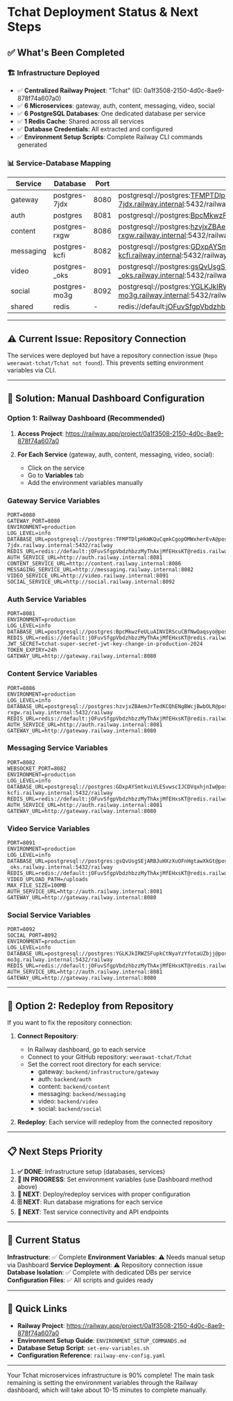 # Tchat Deployment Status & Next Steps

## ✅ **What's Been Completed**

### 🏗️ **Infrastructure Deployed**
- ✅ **Centralized Railway Project**: "Tchat" (ID: 0a1f3508-2150-4d0c-8ae9-878f74a607a0)
- ✅ **6 Microservices**: gateway, auth, content, messaging, video, social
- ✅ **6 PostgreSQL Databases**: One dedicated database per service
- ✅ **1 Redis Cache**: Shared across all services
- ✅ **Database Credentials**: All extracted and configured
- ✅ **Environment Setup Scripts**: Complete Railway CLI commands generated

### 📊 **Service-Database Mapping**
| Service    | Database      | Port | Database URL |
|------------|---------------|------|-------------|
| gateway    | postgres-7jdx | 8080 | postgresql://postgres:TFMPTDlpHkWKQuCqmkCgopOMWxherEvA@postgres-7jdx.railway.internal:5432/railway |
| auth       | postgres      | 8081 | postgresql://postgres:BpcMkwzFeULuAINVIRScuCBfNwQaqsyo@postgres.railway.internal:5432/railway |
| content    | postgres-rxgw | 8086 | postgresql://postgres:hzvjxZBAemJrTedKCQhENgBWcjBwbOLR@postgres-rxgw.railway.internal:5432/railway |
| messaging  | postgres-kcfi | 8082 | postgresql://postgres:GDxpAYSmtkuiVLESvwscIJCDVqxhjnIw@postgres-kcfi.railway.internal:5432/railway |
| video      | postgres-_oks | 8091 | postgresql://postgres:gsQvUsgSEjARBJuHXzXuOFnHgtawXkGt@postgres-_oks.railway.internal:5432/railway |
| social     | postgres-mo3g | 8092 | postgresql://postgres:YGLKJkIRWZSFupkCtNyaYzYfotaUZbjj@postgres-mo3g.railway.internal:5432/railway |
| shared     | redis         | -    | redis://default:jOFuvSfgpVbdzhbzzMyThAxjMfEHxsKT@redis.railway.internal:6379 |

---

## ⚠️ **Current Issue: Repository Connection**

The services were deployed but have a repository connection issue (`Repo weerawat-tchat/Tchat not found`). This prevents setting environment variables via CLI.

---

## 🔧 **Solution: Manual Dashboard Configuration**

### **Option 1: Railway Dashboard (Recommended)**

1. **Access Project**: https://railway.app/project/0a1f3508-2150-4d0c-8ae9-878f74a607a0

2. **For Each Service** (gateway, auth, content, messaging, video, social):
   - Click on the service
   - Go to **Variables** tab
   - Add the environment variables manually

### **Gateway Service Variables**
```
PORT=8080
GATEWAY_PORT=8080
ENVIRONMENT=production
LOG_LEVEL=info
DATABASE_URL=postgresql://postgres:TFMPTDlpHkWKQuCqmkCgopOMWxherEvA@postgres-7jdx.railway.internal:5432/railway
REDIS_URL=redis://default:jOFuvSfgpVbdzhbzzMyThAxjMfEHxsKT@redis.railway.internal:6379
AUTH_SERVICE_URL=http://auth.railway.internal:8081
CONTENT_SERVICE_URL=http://content.railway.internal:8086
MESSAGING_SERVICE_URL=http://messaging.railway.internal:8082
VIDEO_SERVICE_URL=http://video.railway.internal:8091
SOCIAL_SERVICE_URL=http://social.railway.internal:8092
```

### **Auth Service Variables**
```
PORT=8081
ENVIRONMENT=production
LOG_LEVEL=info
DATABASE_URL=postgresql://postgres:BpcMkwzFeULuAINVIRScuCBfNwQaqsyo@postgres.railway.internal:5432/railway
REDIS_URL=redis://default:jOFuvSfgpVbdzhbzzMyThAxjMfEHxsKT@redis.railway.internal:6379
JWT_SECRET=tchat-super-secret-jwt-key-change-in-production-2024
TOKEN_EXPIRY=24h
GATEWAY_URL=http://gateway.railway.internal:8080
```

### **Content Service Variables**
```
PORT=8086
ENVIRONMENT=production
LOG_LEVEL=info
DATABASE_URL=postgresql://postgres:hzvjxZBAemJrTedKCQhENgBWcjBwbOLR@postgres-rxgw.railway.internal:5432/railway
REDIS_URL=redis://default:jOFuvSfgpVbdzhbzzMyThAxjMfEHxsKT@redis.railway.internal:6379
AUTH_SERVICE_URL=http://auth.railway.internal:8081
GATEWAY_URL=http://gateway.railway.internal:8080
```

### **Messaging Service Variables**
```
PORT=8082
WEBSOCKET_PORT=8082
ENVIRONMENT=production
LOG_LEVEL=info
DATABASE_URL=postgresql://postgres:GDxpAYSmtkuiVLESvwscIJCDVqxhjnIw@postgres-kcfi.railway.internal:5432/railway
REDIS_URL=redis://default:jOFuvSfgpVbdzhbzzMyThAxjMfEHxsKT@redis.railway.internal:6379
AUTH_SERVICE_URL=http://auth.railway.internal:8081
GATEWAY_URL=http://gateway.railway.internal:8080
```

### **Video Service Variables**
```
PORT=8091
ENVIRONMENT=production
LOG_LEVEL=info
DATABASE_URL=postgresql://postgres:gsQvUsgSEjARBJuHXzXuOFnHgtawXkGt@postgres-_oks.railway.internal:5432/railway
REDIS_URL=redis://default:jOFuvSfgpVbdzhbzzMyThAxjMfEHxsKT@redis.railway.internal:6379
VIDEO_UPLOAD_PATH=/uploads
MAX_FILE_SIZE=100MB
AUTH_SERVICE_URL=http://auth.railway.internal:8081
GATEWAY_URL=http://gateway.railway.internal:8080
```

### **Social Service Variables**
```
PORT=8092
SOCIAL_PORT=8092
ENVIRONMENT=production
LOG_LEVEL=info
DATABASE_URL=postgresql://postgres:YGLKJkIRWZSFupkCtNyaYzYfotaUZbjj@postgres-mo3g.railway.internal:5432/railway
REDIS_URL=redis://default:jOFuvSfgpVbdzhbzzMyThAxjMfEHxsKT@redis.railway.internal:6379
AUTH_SERVICE_URL=http://auth.railway.internal:8081
GATEWAY_URL=http://gateway.railway.internal:8080
```

---

## 🚀 **Option 2: Redeploy from Repository**

If you want to fix the repository connection:

1. **Connect Repository**:
   - In Railway dashboard, go to each service
   - Connect to your GitHub repository: `weerawat-tchat/Tchat`
   - Set the correct root directory for each service:
     - gateway: `backend/infrastructure/gateway`
     - auth: `backend/auth`
     - content: `backend/content`
     - messaging: `backend/messaging`
     - video: `backend/video`
     - social: `backend/social`

2. **Redeploy**: Each service will redeploy from the connected repository

---

## 📋 **Next Steps Priority**

1. **✅ DONE**: Infrastructure setup (databases, services)
2. **🔧 IN PROGRESS**: Set environment variables (use Dashboard method above)
3. **🚀 NEXT**: Deploy/redeploy services with proper configuration
4. **🗄️ NEXT**: Run database migrations for each service
5. **🧪 NEXT**: Test service connectivity and API endpoints

---

## 🎯 **Current Status**

**Infrastructure**: ✅ Complete
**Environment Variables**: ⚠️ Needs manual setup via Dashboard
**Service Deployment**: ⚠️ Repository connection issue
**Database Isolation**: ✅ Complete with dedicated DBs per service
**Configuration Files**: ✅ All scripts and guides ready

---

## 🔗 **Quick Links**

- **Railway Project**: https://railway.app/project/0a1f3508-2150-4d0c-8ae9-878f74a607a0
- **Environment Setup Guide**: `ENVIRONMENT_SETUP_COMMANDS.md`
- **Database Setup Script**: `set-env-variables.sh`
- **Configuration Reference**: `railway-env-config.yaml`

---

Your Tchat microservices infrastructure is 90% complete! The main task remaining is setting the environment variables through the Railway dashboard, which will take about 10-15 minutes to complete manually.